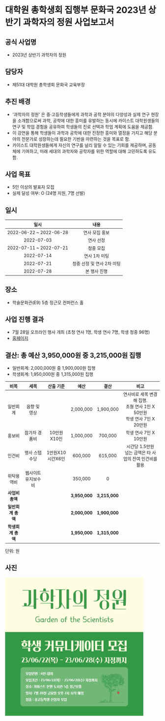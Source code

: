 
대학원 총학생회 집행부 문화국 2023년 상반기 과학자의 정원 사업보고서
===

## 공식 사업명
- 2023년 상반기 과학자의 정원

## 담당자
- 제51대 대학원 총학생회 문화국 교육부장

## 추진 배경
- '과학자의 정원' 은 중·고등학생들에게 과학과 공학 분야의 다양성과 실제 연구 현장을 소개함으로써 과학, 공학에 대한 흥미를 유발하는 동시에 카이스트 대학원생들의 연구 및 학업 경험을 공유하여 학생들의 진로 선택과 학업 계획에 도움을 제공함.
- 이 강연을 통해 학생들이 과학과 공학에 대한 진정한 흥미와 열정을 가지고 해당 분야의 전문가로 성장하는데 필요한 기반을 마련하는 것을 목표로 함.
- 카이스트 대학원생들에게 자신의 연구를 널리 알릴 수 있는 기회를 제공하며, 공동체에 기여하고, 미래 세대의 과학자와 공학자를 위한 역할에 대해 고민하도록 유도함.

## 사업 목표
- 5인 이상의 발표자 모집
- 실제 달성 여부: O (24명 지원, 7명 선발) 

## 일시

|  **일시** |   **내용**   |
|:----------:|:------------:|
| 2022-06-22 ~ 2022-06-28 |연사 모집 홍보|
| 2022-07-03 |연사 선정|
| 2022-07-11 ~ 2022-07-21 |청중 모집|
| 2022-07-14 |연사 1차 미팅|
| 2022-07-21 |청중 선정 및 연사 2차 미팅|
| 2022-07-28 |본 행사 진행|

## 장소
- 학술문화관(E9) 5층 정근모 컨퍼런스 홀

## 사업 진행 결과
- 7월 28일 오프라인 행사 개최 (초청 연사 1명, 학생 연사 7명, 학생 청중 96명)
- [홈페이지](https://gsa.kaist.ac.kr/garden-of-scientists/)


## 결산: 총 예산 3,950,000원 중 3,215,000원 집행

- 일반회계: 2,000,000원 중 1,900,000원 집행
- 학생회계: 1,950,000원 중 1,315,000원 집행

|  **비목** |   **세목**   | **산출 기준** | **예산** | **결산** |**비고**|
|:----------:|:------------:|:--------:|:--------:|:--------:|:--------:|
|일반회계|음향 및 영상| |2,000,000| 1,900,000 |연사비로 세목 변경해 집행. </br> 초쳥 연사 1인 X 50만원 </br>학생 연사 7인 X 20만원|
|홍보비|참가자 경품비| 10만원X10인 |1,000,000| 700,000 |학생 연사 7인 X 10만원|
|인건비|행사 스탭 수당| 1만원X10시간X6인 |600,000| 615,000 | 시간당 1.5만원 </br> 넘는 금액은 타 사업의 잔여 인건비를 활용|
|위탁용역비|웹사이트 유지보수비|  |350,000| 0 ||
|   **사업비 총액**  |         |       |**3,950,000**| **3,215,000** ||
|   **일반회계 총액**  |        |       |**2,000,000**| **1,900,000** ||
|   **학생회계 총액**  |          |      |**1,950,000**| **1,315,000** ||

단위: 원

## 사진
<img src="2023-1H-2nd-CMC/resource/과학자의 정원_학생연사 모집 포스터.jpeg" width="450px" title="학생연사 모집 홍보 이미지"/> 
